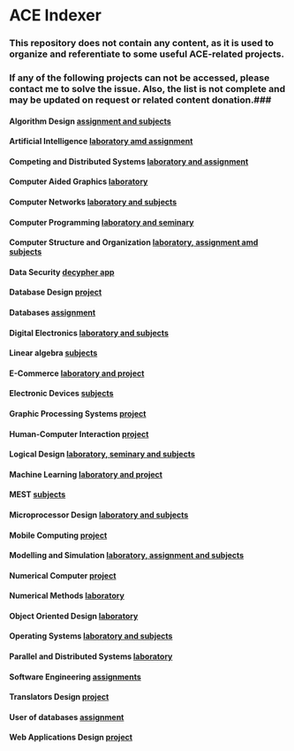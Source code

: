 # ACE Indexer
### This repository does not contain any content, as it is used to organize and referentiate to some useful ACE-related projects. ### 
### If any of the following projects can not be accessed, please contact me to solve the issue. Also, the list is not complete and may be updated on request or related content donation.###
#### Algorithm Design [assignment and subjects](https://github.com/bogdandr14/Algorithm-Design) ####
#### Artificial Intelligence [laboratory amd assignment](https://github.com/bogdandr14/Artificial-Intelligence) ####
#### Competing and Distributed Systems [laboratory and assignment](https://github.com/bogdandr14/Competing-and-Distributed-Systems) ####
#### Computer Aided Graphics [laboratory](https://github.com/bogdandr14/Computer-aided-graphics) ####
#### Computer Networks [laboratory and subjects](https://github.com/bogdandr14/Computer-Networks) ####
#### Computer Programming [laboratory and seminary](https://github.com/bogdandr14/Computer-Programming-examples) ####
#### Computer Structure and Organization [laboratory, assignment amd subjects](https://github.com/bogdandr14/Computer-Structure-and-Organization) ####
#### Data Security [decypher app](https://github.com/bogdandr14/decypher) ####
#### Database Design [project](https://github.com/bogdandr14/Database-Design) ####
#### Databases [assignment](https://github.com/bogdandr14/Database) ####
#### Digital Electronics [laboratory and subjects](https://github.com/bogdandr14/Digital-Electronics) ####
#### Linear algebra [subjects](https://github.com/bogdandr14/Linear-Algebra) ####
#### E-Commerce [laboratory and project](https://github.com/bogdandr14/Bits_on_chips_application) ####
#### Electronic Devices [subjects](https://github.com/bogdandr14/Electronic-Devices) ####
#### Graphic Processing Systems [project](https://github.com/bogdandr14/OpenGLAppSPG) ####
#### Human-Computer Interaction [project](https://github.com/bogdandr14/BrickBreaker) ####
#### Logical Design [laboratory, seminary and subjects](https://github.com/bogdandr14/Logical-Design) ####
#### Machine Learning [laboratory and project]() ####
#### MEST [subjects](https://github.com/bogdandr14/MEST) ####
#### Microprocessor Design [laboratory and subjects](https://github.com/bogdandr14/Microprocessor-Design) ####
#### Mobile Computing [project](https://github.com/bogdandr14/WeatherForecast) ####
#### Modelling and Simulation [laboratory, assignment and subjects](https://github.com/bogdandr14/Modelling-and-Simulation) #### 
#### Numerical Computer [project](https://github.com/bogdandr14/Numerical-Computer-project) ####
#### Numerical Methods [laboratory](https://github.com/bogdandr14/Numerical-Methods) ####
#### Object Oriented Design [laboratory](https://github.com/bogdandr14/Object-Oriented-Design) ####
#### Operating Systems [laboratory and subjects](https://github.com/bogdandr14/Operating-Systems) ####
#### Parallel and Distributed Systems [laboratory](https://github.com/bogdandr14/Parallel-and-Distributed-Systems) ####
#### Software Engineering [assignments](https://github.com/bogdandr14/Software-Engineering) ####
#### Translators Design [project](https://github.com/bogdandr14/CMinusMinusTranslator) ####
#### User of databases [assignment](https://github.com/bogdandr14/T11-DraghiciFloriIancu) ####
#### Web Applications Design [project](bogdandr14/Bits-on-chips-web-application) ####